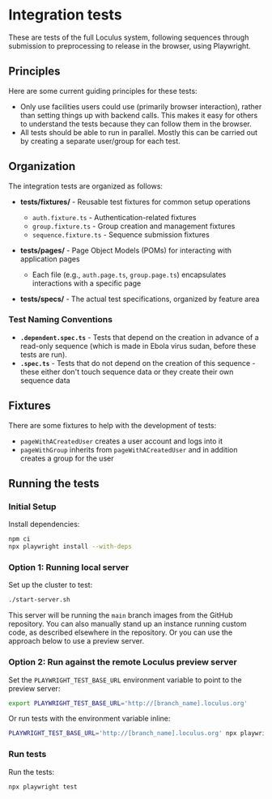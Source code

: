 # Integration tests

These are tests of the full Loculus system, following sequences through submission to preprocessing to release in the browser, using Playwright.

## Principles

Here are some current guiding principles for these tests:

- Only use facilities users could use (primarily browser interaction), rather than setting things up with backend calls. This makes it easy for others to understand the tests because they can follow them in the browser.
- All tests should be able to run in parallel. Mostly this can be carried out by creating a separate user/group for each test.

## Organization

The integration tests are organized as follows:

- **tests/fixtures/** - Reusable test fixtures for common setup operations
  - `auth.fixture.ts` - Authentication-related fixtures
  - `group.fixture.ts` - Group creation and management fixtures
  - `sequence.fixture.ts` - Sequence submission fixtures

- **tests/pages/** - Page Object Models (POMs) for interacting with application pages
  - Each file (e.g., `auth.page.ts`, `group.page.ts`) encapsulates interactions with a specific page

- **tests/specs/** - The actual test specifications, organized by feature area

### Test Naming Conventions

- **`.dependent.spec.ts`** - Tests that depend on the creation in advance of a read-only sequence (which is made in Ebola virus sudan, before these tests are run).
- **`.spec.ts`** - Tests that do not depend on the creation of this sequence - these either don't touch sequence data or they create their own sequence data

## Fixtures

There are some fixtures to help with the development of tests:

- `pageWithACreatedUser` creates a user account and logs into it
- `pageWithGroup` inherits from `pageWithACreatedUser` and in addition creates a group for the user

## Running the tests

### Initial Setup

Install dependencies:

```sh
npm ci
npx playwright install --with-deps
```

### Option 1: Running local server

Set up the cluster to test:

```sh
./start-server.sh
```

This server will be running the `main` branch images from the GitHub repository. You can also manually stand up an instance running custom code, as described elsewhere in the repository. Or you can use the approach below to use a preview server.

### Option 2: Run against the remote Loculus preview server

Set the `PLAYWRIGHT_TEST_BASE_URL` environment variable to point to the preview server:

```sh
export PLAYWRIGHT_TEST_BASE_URL='http://[branch_name].loculus.org'
```

Or run tests with the environment variable inline:

```sh
PLAYWRIGHT_TEST_BASE_URL='http://[branch_name].loculus.org' npx playwright test
```

### Run tests

Run the tests:

```sh
npx playwright test
```
